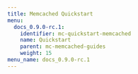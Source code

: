 ```yaml
---
title: Memcached Quickstart
menu:
  docs_0.9.0-rc.1:
    identifier: mc-quickstart-memcached
    name: Quickstart
    parent: mc-memcached-guides
    weight: 15
menu_name: docs_0.9.0-rc.1
---
```

